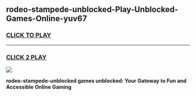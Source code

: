 
## rodeo-stampede-unblocked-Play-Unblocked-Games-Online-yuv67
<h3>
<a href="https://premium76.site?title=rodeo-stampede-unblocked&ref=25A">CLICK TO PLAY</a></h3>
<hr>

<h3>
<a href="https://premium76.site?title=rodeo-stampede-unblocked&ref=25A">CLICK 2 PLAY</a>
  
</h3>

<a href="https://premium76.site?title=rodeo-stampede-unblocked&ref=25A"><img src="https://clearcache.store/games.png"></a>


**rodeo-stampede-unblocked games unblocked: Your Gateway to Fun and Accessible Online Gaming**
